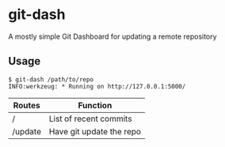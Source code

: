# git-dash
A mostly simple Git Dashboard for updating a remote repository

## Usage
	$ git-dash /path/to/repo
	INFO:werkzeug: * Running on http://127.0.0.1:5000/

| Routes | Function |
| ------ | -------- |
| / | List of recent commits |
| /update | Have git update the repo |